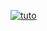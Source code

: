 [![tuto](http://img.youtube.com/vi/ItJwQxgiM_M/0.jpg)](https://www.youtube.com/watch?v=ItJwQxgiM_M)
